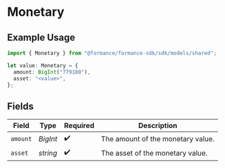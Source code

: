 # Monetary

## Example Usage

```typescript
import { Monetary } from "@formance/formance-sdk/sdk/models/shared";

let value: Monetary = {
  amount: BigInt("779180"),
  asset: "<value>",
};
```

## Fields

| Field                             | Type                              | Required                          | Description                       |
| --------------------------------- | --------------------------------- | --------------------------------- | --------------------------------- |
| `amount`                          | *BigInt*                          | :heavy_check_mark:                | The amount of the monetary value. |
| `asset`                           | *string*                          | :heavy_check_mark:                | The asset of the monetary value.  |